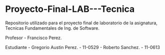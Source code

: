 Proyecto-Final-LAB---Tecnica
============================

Repositorio utilizado para el proyecto final de laboratorio de la asignatura, Tecnicas Fundamentales de Ing. de Software.

Profesor - Francisco Perez.

Estudiante - Gregorio Austin Perez.     - 11-0529
           - Roberto Sanchez.           - 11-0613

